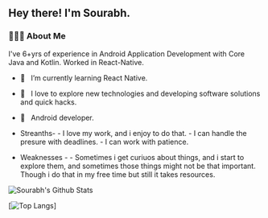 
        
<h2> Hey there! I'm Sourabh. 
<h3> 👨🏻‍💻 About Me </h3>

I've 6+yrs of experience in Android Application Development with Core Java and Kotlin.
Worked in React-Native.

- 🔭 &nbsp; I’m currently learning React Native.
- 🤔 &nbsp; I love to explore new technologies and developing software solutions and quick hacks.
- 💼 &nbsp; Android developer.

- Streanths-
        - I love my work, and i enjoy to do that.
        - I can handle the presure with deadlines.
        - I can work with patience.

- Weaknesses - 
        - Sometimes i get curiuos about things, and i start to explore them, and sometimes those things might not be that important. 
        Though i do that in my free time but still it takes resources. 

<img align="center" src="https://github-readme-stats.vercel.app/api?username=srbbans&include_all_commits=true&count_private=true&show_icons=true&line_height=20&title_color=7A7ADB&icon_color=2234AE&text_color=D3D3D3&bg_color=0,000000,130F40" alt="Sourabh's Github Stats">

</br>

[![Top Langs](https://github-readme-stats.vercel.app/api/top-langs/?username=srbbans&layout=compact&text_color=daf7dc&bg_color=151515)]

